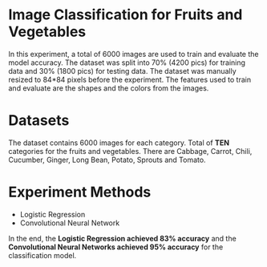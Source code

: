 # Image Classification for Fruits and Vegetables

In this experiment, a total of 6000 images are used to train and evaluate the model accuracy. The dataset was split into 70% (4200 pics) for training data and 30% (1800 pics) for testing data. The dataset was manually resized to 84*84 pixels before the experiment. The features used to train and evaluate are the shapes and the colors from the images.

# Datasets
The dataset contains 6000 images for each category. Total of **TEN** categories for the fruits and vegetables. There are Cabbage, Carrot, Chili, Cucumber, Ginger, Long Bean, Potato, Sprouts and Tomato.

# Experiment Methods
- Logistic Regression
- Convolutional Neural Network

In the end, the **Logistic Regression achieved 83% accuracy** and the **Convolutional Neural Networks achieved 95% accuracy** for the classification model.
